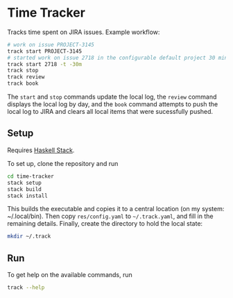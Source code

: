 # Time Tracker

Tracks time spent on JIRA issues. Example workflow:

```bash
# work on issue PROJECT-3145
track start PROJECT-3145
# started work on issue 2718 in the configurable default project 30 minutes ago
track start 2718 -t -30m
track stop
track review
track book
```

The `start` and `stop` commands update the local log, the `review` command
displays the local log by day, and the `book` command attempts to push the local log to
JIRA and clears all local items that were sucessfully pushed.

## Setup

Requires [Haskell Stack](https://docs.haskellstack.org/en/stable/README/#how-to-install).

To set up, clone the repository and run

```bash
cd time-tracker
stack setup
stack build
stack install
```

This builds the executable and copies it to a central location (on my system:
~/.local/bin). Then copy `res/config.yaml` to `~/.track.yaml`, and fill in the
remaining details. Finally, create the directory to hold the local state:

```bash
mkdir ~/.track
```

## Run

To get help on the available commands, run

```bash
track --help
```

